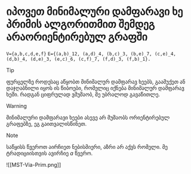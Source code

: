 # იპოვეთ მინიმალური დამფარავი ხე პრიმის ალგორითმით შემდეგ არაორიენტირებულ გრაფში
```V={a,b,c,d,e,f}```
```E={(a,b)_12, (a,d)_4, (b,c)_3, (b,e)_7, (c,e)_4, (d,b)_4, (d,e)_3, (e,c)_6, (c,f)_7, (f,d)_3, (f,b)_1}.```

>[!TIP]
>ფურცელზე როდესაც აწყობთ მინიმალურ დამფარავ ხეებს, გაამუქეთ ან დაჯღაბნილი იყოს ის წიბოები, რომელიც იქნება მინიმალურ დამფარავ ხეში. რადგან ციფრულად ვმუშაობ, მე უბრალოდ გავაწითლე.

>[!WARNING]
>მინიმალური დამფარავი ხეები ასევე არ მუშაობს ორიენტირებულ გრაფებზე, ეგ გაითვალისწინეთ.

>[!NOTE]
>საწყისს წვეროთ აირჩიეთ ნებისმიერი, აზრი არ აქვს რომელი. მე ტრადიციისთვის ავირჩიე $a$ წვერო.

![[MST-Via-Prim.png]]